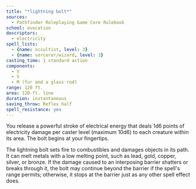 ```yaml
---
title: "*lightning bolt*"
sources:
  - Pathfinder Roleplaying Game Core Rulebook
school: evocation
descriptors:
  - electricity
spell_lists:
  - {name: occultist, level: 3}
  - {name: sorcerer/wizard, level: 3}
casting_time: 1 standard action
components:
  - V
  - S
  - M (fur and a glass rod)
range: 120 ft.
area: 120-ft. line
duration: instantaneous
saving_throw: Reflex half
spell_resistance: yes
---
```


You release a powerful stroke of electrical energy that deals 1d6 points of electricity damage per caster level (maximum 10d6) to each creature within its area. The bolt begins at your fingertips.

The lightning bolt sets fire to combustibles and damages objects in its path. It can melt metals with a low melting point, such as lead, gold, copper, silver, or bronze. If the damage caused to an interposing barrier shatters or breaks through it, the bolt may continue beyond the barrier if the spell's range permits; otherwise, it stops at the barrier just as any other spell effect does.

